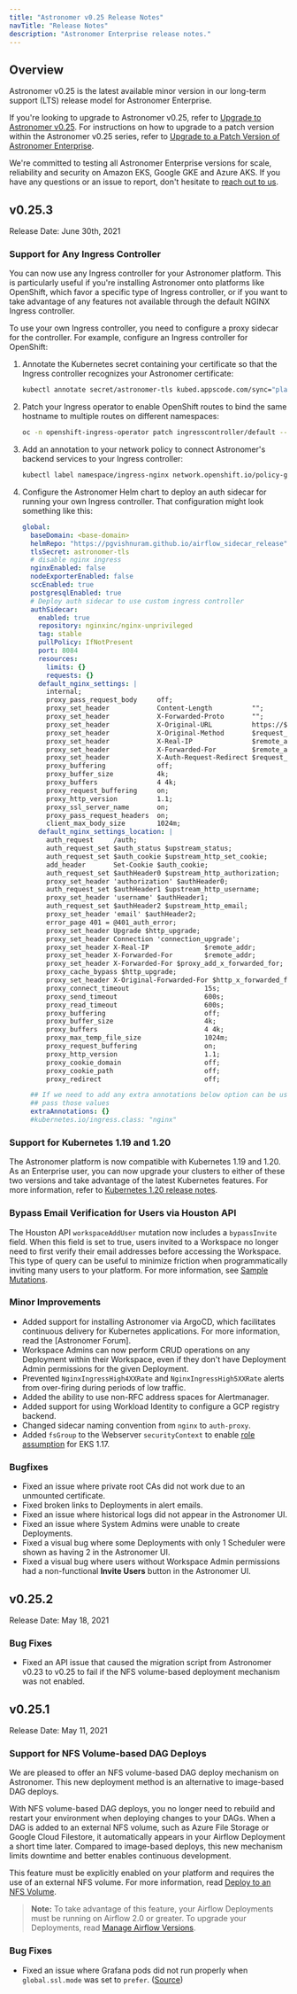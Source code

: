 ```yaml
---
title: "Astronomer v0.25 Release Notes"
navTitle: "Release Notes"
description: "Astronomer Enterprise release notes."
---
```


## Overview

Astronomer v0.25 is the latest available minor version in our long-term support (LTS) release model for Astronomer Enterprise.

If you're looking to upgrade to Astronomer v0.25, refer to [Upgrade to Astronomer v0.25](/docs/enterprise/v0.25/manage-astronomer/upgrade-to-0-25/). For instructions on how to upgrade to a patch version within the Astronomer v0.25 series, refer to [Upgrade to a Patch Version of Astronomer Enterprise](/docs/enterprise/v0.25/manage-astronomer/upgrade-astronomer-patch/).

We're committed to testing all Astronomer Enterprise versions for scale, reliability and security on Amazon EKS, Google GKE and Azure AKS. If you have any questions or an issue to report, don't hesitate to [reach out to us](https://support.astronomer.io).

## v0.25.3

Release Date: June 30th, 2021

### Support for Any Ingress Controller

You can now use any Ingress controller for your Astronomer platform. This is particularly useful if you're installing Astronomer onto platforms like OpenShift, which favor a specific type of Ingress controller, or if you want to take advantage of any features not available through the default NGINX Ingress controller.

To use your own Ingress controller, you need to configure a proxy sidecar for the controller. For example, configure an Ingress controller for OpenShift:

1. Annotate the Kubernetes secret containing your certificate so that the Ingress controller recognizes your Astronomer certificate:

    ```sh
    kubectl annotate secret/astronomer-tls kubed.appscode.com/sync="platform-release=astronomer"
    ```

2. Patch your Ingress operator to enable OpenShift routes to bind the same hostname to multiple routes on different namespaces:

    ```sh
    oc -n openshift-ingress-operator patch ingresscontroller/default --patch '{"spec":{"routeAdmission":{"namespaceOwnership":"InterNamespaceAllowed"}}}' --type=merge
    ```

3. Add an annotation to your network policy to connect Astronomer's backend services to your Ingress controller:

    ```sh
    kubectl label namespace/ingress-nginx network.openshift.io/policy-group=ingress
    ```

4. Configure the Astronomer Helm chart to deploy an auth sidecar for running your own Ingress controller. That configuration might look something like this:

    ```yaml
    global:
      baseDomain: <base-domain>
      helmRepo: "https://pgvishnuram.github.io/airflow_sidecar_release"
      tlsSecret: astronomer-tls
      # disable nginx ingress
      nginxEnabled: false
      nodeExporterEnabled: false
      sccEnabled: true
      postgresqlEnabled: true
      # Deploy auth sidecar to use custom ingress controller
      authSidecar:
        enabled: true
        repository: nginxinc/nginx-unprivileged
        tag: stable
        pullPolicy: IfNotPresent
        port: 8084
        resources:
          limits: {}
          requests: {}
        default_nginx_settings: |
          internal;
          proxy_pass_request_body     off;
          proxy_set_header            Content-Length          "";
          proxy_set_header            X-Forwarded-Proto       "";
          proxy_set_header            X-Original-URL          https://$http_host$request_uri;
          proxy_set_header            X-Original-Method       $request_method;
          proxy_set_header            X-Real-IP               $remote_addr;
          proxy_set_header            X-Forwarded-For         $remote_addr;
          proxy_set_header            X-Auth-Request-Redirect $request_uri;
          proxy_buffering             off;
          proxy_buffer_size           4k;
          proxy_buffers               4 4k;
          proxy_request_buffering     on;
          proxy_http_version          1.1;
          proxy_ssl_server_name       on;
          proxy_pass_request_headers  on;
          client_max_body_size        1024m;
        default_nginx_settings_location: |
          auth_request     /auth;
          auth_request_set $auth_status $upstream_status;
          auth_request_set $auth_cookie $upstream_http_set_cookie;
          add_header       Set-Cookie $auth_cookie;
          auth_request_set $authHeader0 $upstream_http_authorization;
          proxy_set_header 'authorization' $authHeader0;
          auth_request_set $authHeader1 $upstream_http_username;
          proxy_set_header 'username' $authHeader1;
          auth_request_set $authHeader2 $upstream_http_email;
          proxy_set_header 'email' $authHeader2;
          error_page 401 = @401_auth_error;
          proxy_set_header Upgrade $http_upgrade;
          proxy_set_header Connection 'connection_upgrade';
          proxy_set_header X-Real-IP              $remote_addr;
          proxy_set_header X-Forwarded-For        $remote_addr;
          proxy_set_header X-Forwarded-For $proxy_add_x_forwarded_for;
          proxy_cache_bypass $http_upgrade;
          proxy_set_header X-Original-Forwarded-For $http_x_forwarded_for;
          proxy_connect_timeout                   15s;
          proxy_send_timeout                      600s;
          proxy_read_timeout                      600s;
          proxy_buffering                         off;
          proxy_buffer_size                       4k;
          proxy_buffers                           4 4k;
          proxy_max_temp_file_size                1024m;
          proxy_request_buffering                 on;
          proxy_http_version                      1.1;
          proxy_cookie_domain                     off;
          proxy_cookie_path                       off;
          proxy_redirect                          off;

      ## If we need to add any extra annotations below option can be used to
      ## pass those values
      extraAnnotations: {}
      #kubernetes.io/ingress.class: "nginx"
    ```

### Support for Kubernetes 1.19 and 1.20

The Astronomer platform is now compatible with Kubernetes 1.19 and 1.20. As an Enterprise user, you can now upgrade your clusters to either of these two versions and take advantage of the latest Kubernetes features. For more information, refer to [Kubernetes 1.20 release notes](https://kubernetes.io/blog/2020/12/08/kubernetes-1-20-release-announcement/).

### Bypass Email Verification for Users via Houston API

The Houston API `workspaceAddUser` mutation now includes a `bypassInvite` field. When this field is set to true, users invited to a Workspace no longer need to first verify their email addresses before accessing the Workspace. This type of query can be useful to minimize friction when programmatically inviting many users to your platform. For more information, see [Sample Mutations](/docs/enterprise/v0.25/manage-astronomer/houston-api#sample-mutations).

### Minor Improvements

- Added support for installing Astronomer via ArgoCD, which facilitates continuous delivery for Kubernetes applications. For more information, read the [Astronomer Forum].
- Workspace Admins can now perform CRUD operations on any Deployment within their Workspace, even if they don't have Deployment Admin permissions for the given Deployment.
- Prevented `NginxIngressHigh4XXRate` and `NginxIngressHigh5XXRate` alerts from over-firing during periods of low traffic.
- Added the ability to use non-RFC address spaces for Alertmanager.
- Added support for using Workload Identity to configure a GCP registry backend.
- Changed sidecar naming convention from `nginx` to `auth-proxy`.
- Added `fsGroup` to the Webserver `securityContext` to enable [role assumption](https://docs.aws.amazon.com/eks/latest/userguide/security_iam_service-with-iam.html) for EKS 1.17.

### Bugfixes

- Fixed an issue where private root CAs did not work due to an unmounted certificate.
- Fixed broken links to Deployments in alert emails.
- Fixed an issue where historical logs did not appear in the Astronomer UI.
- Fixed an issue where System Admins were unable to create Deployments.
- Fixed a visual bug where some Deployments with only 1 Scheduler were shown as having 2 in the Astronomer UI.
- Fixed a visual bug where users without Workspace Admin permissions had a non-functional **Invite Users** button in the Astronomer UI.

## v0.25.2

Release Date: May 18, 2021

### Bug Fixes

- Fixed an API issue that caused the migration script from Astronomer v0.23 to v0.25 to fail if the NFS volume-based deployment mechanism was not enabled.

## v0.25.1

Release Date: May 11, 2021

### Support for NFS Volume-based DAG Deploys

We are pleased to offer an NFS volume-based DAG deploy mechanism on Astronomer. This new deployment method is an alternative to image-based DAG deploys.

With NFS volume-based DAG deploys, you no longer need to rebuild and restart your environment when deploying changes to your DAGs. When a DAG is added to an external NFS volume, such as Azure File Storage or Google Cloud Filestore, it automatically appears in your Airflow Deployment a short time later. Compared to image-based deploys, this new mechanism limits downtime and better enables continuous development.

This feature must be explicitly enabled on your platform and requires the use of an external NFS volume. For more information, read [Deploy to an NFS Volume](/docs/enterprise/v0.25/deploy/deploy-nfs).

> **Note:** To take advantage of this feature, your Airflow Deployments must be running on Airflow 2.0 or greater. To upgrade your Deployments, read [Manage Airflow Versions](docs/enterprise/v0.25/customize-airflow/manage-airflow-versions).

### Bug Fixes

- Fixed an issue where Grafana pods did not run properly when `global.ssl.mode` was set to `prefer`. ([Source](https://github.com/astronomer/astronomer/pull/1082))
